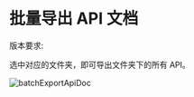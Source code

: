 ---
---

# 批量导出 API 文档

版本要求: <Badge text="2022.2.2" />

选中对应的文件夹，即可导出文件夹下的所有 API。

![batchExportApiDoc](/img/2022.2.2/batchExportApiDoc.png)
